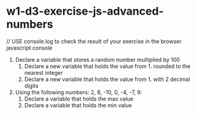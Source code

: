 # w1-d3-exercise-js-advanced-numbers

// USE console.log to check the result of your exercise in the browser javascript console

1. Declare a variable that stores a random number multiplied by 100
   1. Declare a new variable that holds the value from 1. rounded to the nearest integer
   2. Declare a new variable that holds the value from 1. with 2 decimal digits
2. Using the following numbers: 2, 8, -10, 0, -4, -7, 9:
   1. Declare a variable that holds the max value
   2. Declare a variable that holds the min value
